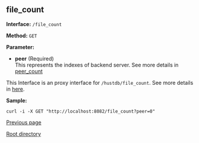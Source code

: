 ## file_count ##

**Interface:** `/file_count`

**Method:** `GET`

**Parameter:** 

*  **peer** (Required)  
This represents the indexes of backend server. See more details in [peer_count](peer_count.md)  

This Interface is an proxy interface for `/hustdb/file_count`. See more details in [here](../hustdb/hustdb/file_count.md).  

**Sample:**

    curl -i -X GET "http://localhost:8082/file_count?peer=0"

[Previous page](../ha.md)

[Root directory](../../index.md)